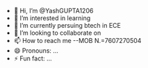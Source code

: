 - 👋 Hi, I’m @YashGUPTA1206
- 👀 I’m interested in learning
- 🌱 I’m currently persuing btech in ECE
- 💞️ I’m looking to collaborate on 
- 📫 How to reach me --MOB N.=7607270504
- 😄 Pronouns: ...
- ⚡ Fun fact: ...

<!---
YashGUPTA1206/YashGUPTA1206 is a ✨ special ✨ repository because its `README.md` (this file) appears on your GitHub profile.
You can click the Preview link to take a look at your changes.
--->

